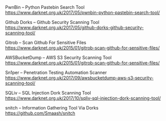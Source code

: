 PwnBin – Python Pastebin Search Tool<br>
https://www.darknet.org.uk/2017/05/pwnbin-python-pastebin-search-tool/

Github Dorks – Github Security Scanning Tool<br>
https://www.darknet.org.uk/2017/05/github-dorks-github-security-scanning-tool/

Gitrob – Scan Github For Sensitive Files<br>
https://www.darknet.org.uk/2015/01/gitrob-scan-github-for-sensitive-files/

AWSBucketDump – AWS S3 Security Scanning Tool<br>
https://www.darknet.org.uk/2015/01/gitrob-scan-github-for-sensitive-files/

Sn1per – Penetration Testing Automation Scanner<br>
https://www.darknet.org.uk/2017/09/awsbucketdump-aws-s3-security-scanning-tool/

SQLiv – SQL Injection Dork Scanning Tool<br>
https://www.darknet.org.uk/2017/10/sqliv-sql-injection-dork-scanning-tool/

snitch – Information Gathering Tool Via Dorks<br>
https://github.com/Smaash/snitch


